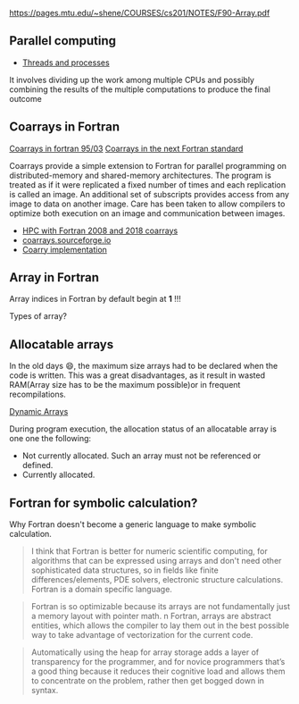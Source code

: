 https://pages.mtu.edu/~shene/COURSES/cs201/NOTES/F90-Array.pdf

## Parallel computing
* [Threads and processes](http://www.mathcs.emory.edu/~cheung/Courses/561/Syllabus/91-pthreads/intro-threads.html)

It involves dividing up the work among multiple CPUs and possibly combining the results of the multiple computations to produce the final outcome

## Coarrays in Fortran
[Coarrays in fortran 95/03](http://www.admin-magazine.com/HPC/Articles/Modern-Fortran-Part-3)
[Coarrays in the next Fortran standard](http://caf.rice.edu/documentation/John-Reid-N1824-2010-04-21.pdf)

Coarrays provide a simple extension to Fortran for parallel programming on distributed-memory and shared-memory architectures. The program is treated as if it were replicated a fixed number of times and each replication is called an image. An additional set of subscripts provides access from any image to
data on another image. Care has been taken to allow compilers to optimize both execution on an image and communication between images.

* [HPC with Fortran 2008 and 2018 coarrays](https://cgpack.sourceforge.io/201711/cppc_talk2017.pdf)
* [coarrays.sourceforge.io](https://coarrays.sourceforge.io/doc.html)
* [Coarry implementation](http://charm.cs.uiuc.edu/kale/teaching/cs320/CAFfromupcsc01CarlsonB.pdf)

## Array in Fortran
Array indices in Fortran by default begin at **1** !!!

Types of array?

## Allocatable arrays
In the old days :smile:, the maximum size arrays had to be declared when the code is written. This was a great disadvantages, as it result in wasted RAM(Array size has to be the maximum possible)or in frequent recompilations.

[Dynamic Arrays](http://www.pcc.qub.ac.uk/tec/courses/f90/stu-notes/F90_notesMIF_11.html)

During program execution, the allocation status of an allocatable array is one one the following:
* Not currently allocated. Such an array must not be referenced or defined.
* Currently allocated.


## Fortran for symbolic calculation?
Why Fortran doesn't become a generic language to make symbolic calculation.

>  I think that Fortran is better for numeric scientific computing, for algorithms that can be expressed using arrays and don't need other sophisticated data structures, so in fields like finite differences/elements, PDE solvers, electronic structure calculations. Fortran is a domain specific language.

> Fortran is so optimizable because its arrays are not fundamentally just a memory layout with pointer math. n Fortran, arrays are abstract entities, which allows the compiler to lay them out in the best possible way to take advantage of vectorization for the current code.

> Automatically using the heap for array storage adds a layer of transparency for the programmer, and for novice programmers that’s a good thing because it reduces their cognitive load and allows them to concentrate on the problem, rather then get bogged down in syntax.
